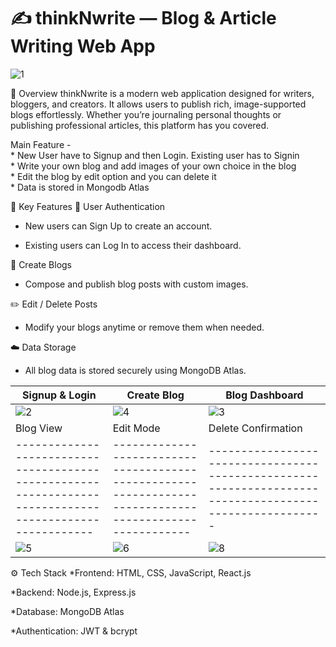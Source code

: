 # ✍️ **thinkNwrite — Blog & Article Writing Web App**


![1](https://github.com/Aman2907/Blog-Application/assets/74008888/b885db73-8e33-41f8-b37c-3de3e7bab6a4)

🌟 Overview
thinkNwrite is a modern web application designed for writers, bloggers, and creators. It allows users to publish rich, image-supported blogs effortlessly. Whether you’re journaling personal thoughts or publishing professional articles, this platform has you covered.

Main Feature - <br />
    *  New User have to Signup and then Login. Existing user has to Signin <br />
    *  Write your own blog and add images of your own choice in the blog   <br />
    *  Edit the blog by edit option and you can delete it <br />
    *  Data is stored in Mongodb Atlas  <br /> 


🔑 Key Features
👤 User Authentication

* New users can Sign Up to create an account.

* Existing users can Log In to access their dashboard.

📝 Create Blogs

* Compose and publish blog posts with custom images.

✏️ Edit / Delete Posts

* Modify your blogs anytime or remove them when needed.

☁️ Data Storage

* All blog data is stored securely using MongoDB Atlas.
  
| Signup & Login                                                                                          | Create Blog                                                                                             | Blog Dashboard                                                                                          |
| ------------------------------------------------------------------------------------------------------- | ------------------------------------------------------------------------------------------------------- | ------------------------------------------------------------------------------------------------------- |
| ![2](https://github.com/Aman2907/Blog-Application/assets/74008888/18149167-f42f-438a-9d27-c10bbb72d9a1) | ![4](https://github.com/Aman2907/Blog-Application/assets/74008888/39258a90-6ed0-42cc-8b1f-a638c724dad5) | ![3](https://github.com/Aman2907/Blog-Application/assets/74008888/73469bc4-bfae-47f7-a87f-8c961f790021) |
| Blog View                                                                                               | Edit Mode                                                                                               | Delete Confirmation                                                                                     |
| ------------------------------------------------------------------------------------------------------- | ------------------------------------------------------------------------------------------------------- | ------------------------------------------------------------------------------------------------------- |
| ![5](https://github.com/Aman2907/Blog-Application/assets/74008888/483e1109-919f-4bcc-8f09-ed8113ded790) | ![6](https://github.com/Aman2907/Blog-Application/assets/74008888/313764d7-9929-4518-95b0-c08c9ff5390a) | ![8](https://github.com/Aman2907/Blog-Application/assets/74008888/b9b8456d-2ed8-474e-bf26-1d7225f5bfdd) |

⚙️ Tech Stack
*Frontend: HTML, CSS, JavaScript, React.js

*Backend: Node.js, Express.js

*Database: MongoDB Atlas

*Authentication: JWT & bcrypt


